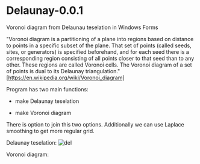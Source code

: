 # Delaunay-0.0.1
Voronoi diagram from Delaunau teselation in Windows Forms

"Voronoi diagram is a partitioning of a plane into regions based on distance to points in a specific subset of the plane. That set of points (called seeds, sites, or generators) is specified beforehand, and for each seed there is a corresponding region consisting of all points closer to that seed than to any other. These regions are called Voronoi cells. The Voronoi diagram of a set of points is dual to its Delaunay triangulation." [https://en.wikipedia.org/wiki/Voronoi_diagram]

Program has two main functions:

- make Delaunay teselation

- make Voronoi diagram

There is option to join this two options. Additionally we can use Laplace smoothing to get more regular grid.

Delaunay teselation:
![del](https://user-images.githubusercontent.com/29467813/46068818-515cb080-c17a-11e8-8b3f-a338cd8e8117.png)

Voronoi diagram:

